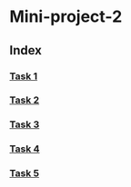 # Mini-project-2
## Index
### [Task 1](https://github.com/Diana49/Mini-project-2/blob/master/Task%201-Embedding.ipynb)
### [Task 2](https://github.com/Diana49/Mini-project-2/blob/master/Task-Chunking.ipynb)
### [Task 3](https://github.com/Diana49/Mini-project-2/blob/master/Task%203-%20NLTK%20on%20language(Gujarati).ipynb)
### [Task 4](https://github.com/Diana49/Mini-project-2/blob/master/Task%204_papers.ipynb)
### [Task 5](https://github.com/Diana49/Mini-project-2/blob/master/Task-%20Web%20scrapping%20.ipynb)
